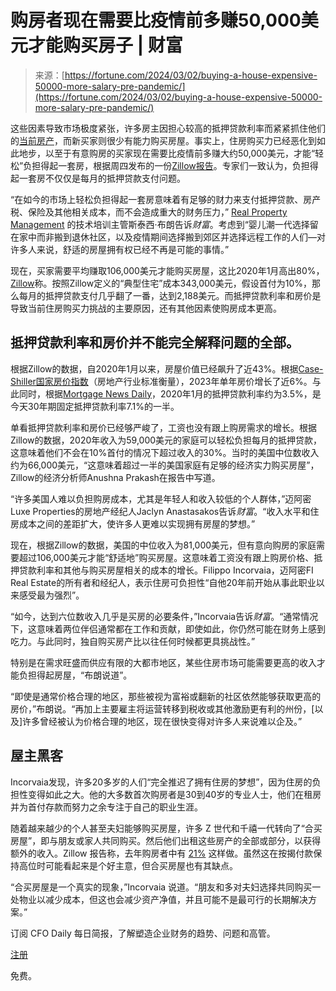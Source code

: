 <!--yml

category: 未分类

date: 2024-05-27 14:34:07

-->

# 购房者现在需要比疫情前多赚50,000美元才能购买房子 | 财富

> 来源：[https://fortune.com/2024/03/02/buying-a-house-expensive-50000-more-salary-pre-pandemic/](https://fortune.com/2024/03/02/buying-a-house-expensive-50000-more-salary-pre-pandemic/)

这些因素导致市场极度紧张，许多房主因担心较高的抵押贷款利率而紧紧抓住他们的[当前房产](https://fortune.com/2023/10/17/housing-market-prices-affordability-lock-in-fannie-mae/)，而新买家则很少有能力购买房屋。事实上，住房购买力已经恶化到如此地步，以至于有意购房的买家现在需要比疫情前多赚大约50,000美元，才能“轻松”负担得起一套房，根据周四发布的一份[Zillow报告](https://www.zillow.com/research/buyers-income-needed-33755/)。专家们一致认为，负担得起一套房不仅仅是每月的抵押贷款支付问题。

“在如今的市场上轻松负担得起一套房意味着有足够的财力来支付抵押贷款、房产税、保险及其他相关成本，而不会造成重大的财务压力，” [Real Property Management](https://www.realpropertymgt.com/) 的技术培训主管斯泰西·布朗告诉*财富*。考虑到“婴儿潮一代选择留在家中而非搬到退休社区，以及疫情期间选择搬到郊区并选择远程工作的人们—对许多人来说，舒适的房屋拥有权已经不再是可能的事情。”

现在，买家需要平均赚取106,000美元才能购买房屋，这比2020年1月高出80%，[Zillow](https://fortune.com/company/zillow-group/)称。按照Zillow定义的“典型住宅”成本343,000美元，假设首付为10%，那么每月的抵押贷款支付几乎翻了一番，达到2,188美元。而抵押贷款利率和房价是导致当前住房购买力挑战的主要原因，还有其他因素使购房成本更高。

## 抵押贷款利率和房价并不能完全解释问题的全部。

根据Zillow的数据，自2020年1月以来，房屋价值已经飙升了近43%。根据[Case-Shiller国家房价指数](https://fred.stlouisfed.org/series/CSUSHPINSA)（房地产行业标准衡量），2023年单年房价增长了近6%。与此同时，根据[Mortgage News Daily](https://www.mortgagenewsdaily.com/)，2020年1月的抵押贷款利率约为3.5%，是今天30年期固定抵押贷款利率7.1%的一半。

单看抵押贷款利率和房价已经够严峻了，工资也没有跟上购房需求的增长。根据Zillow的数据，2020年收入为59,000美元的家庭可以轻松负担每月的抵押贷款，这意味着他们不会在10%首付的情况下超过收入的30%。当时的美国中位数收入约为66,000美元，“这意味着超过一半的美国家庭有足够的经济实力购买房屋”，Zillow的经济分析师Anushna Prakash在报告中写道。

“许多美国人难以负担购房成本，尤其是年轻人和收入较低的个人群体，”迈阿密Luxe Properties的房地产经纪人Jaclyn Anastasakos告诉*财富*。“收入水平和住房成本之间的差距扩大，使许多人更难以实现拥有房屋的梦想。”

现在，根据Zillow的数据，美国的中位收入为81,000美元，但有意向购房的家庭需要超过106,000美元才能“舒适地”购买房屋。这意味着工资没有跟上购房价格、抵押贷款利率和其他与购买房屋相关的成本的增长。Filippo Incorvaia，迈阿密FI Real Estate的所有者和经纪人，表示住房可负担性“自他20年前开始从事此职业以来感受最为强烈”。

“如今，达到六位数收入几乎是买房的必要条件，”Incorvaia告诉*财富*。“通常情况下，这意味着两位伴侣通常都在工作和贡献，即使如此，你仍然可能在财务上感到吃力。与此同时，独自购买房产比以往任何时候都更具挑战性。”

特别是在需求旺盛而供应有限的大都市地区，某些住房市场可能需要更高的收入才能负担得起房屋，“布朗说道”。

“即使是通常价格合理的地区，那些被视为富裕或翻新的社区依然能够获取更高的房价，”布朗说。“再加上主要雇主将运营转移到税收或其他激励更有利的州份，[以及]许多曾经被认为价格合理的地区，现在很快变得对许多人来说难以企及。”

## 屋主黑客

Incorvaia发现，许多20多岁的人们“完全推迟了拥有住房的梦想”，因为住房的负担性变得如此之大。他的大多数首次购房者是30到40岁的专业人士，他们在租房并为首付存款而努力之余专注于自己的职业生涯。

随着越来越少的个人甚至夫妇能够购买房屋，许多 Z 世代和千禧一代转向了“合买房屋”，即与朋友或家人共同购买。然后他们出租这些房产的全部或部分，以获得额外的收入。Zillow 报告称，去年购房者中有 [21%](https://www.zillow.com/research/buyers-housing-trends-report-2023-32978/) 这样做。虽然这在按揭付款保持高位时可能看起来是个好主意，但合买房屋也有其缺点。

“合买房屋是一个真实的现象，”Incorvaia 说道。“朋友和多对夫妇选择共同购买一处物业以减少成本，但这也会减少资产净值，并且可能不是最可行的长期解决方案。”

订阅 CFO Daily 每日简报，了解塑造企业财务的趋势、问题和高管。

[注册](https://www.fortune.com/newsletters/cfodaily?&itm_source=fortune&itm_medium=article_tout&itm_campaign=cfo_daily)

免费。
